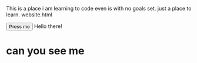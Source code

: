 This is a place i am learning to code even is with no goals set. just a place to learn. 
website.html
<html>    
<button>Press me</button>

<head>Hello there!</head>
<body><h1>can you see me</h1>
</body>
</html>

